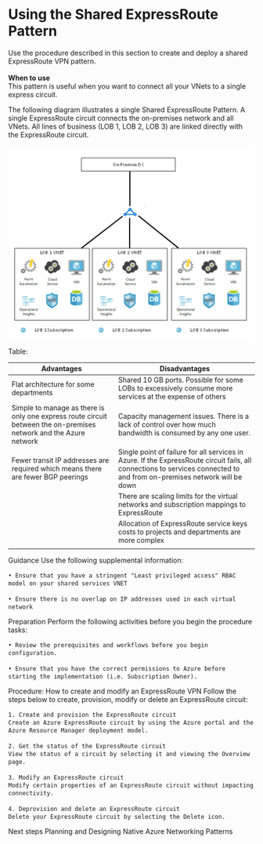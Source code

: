 # Using the Shared ExpressRoute Pattern

Use the procedure described in this section to create and deploy a shared ExpressRoute VPN pattern.
<br />
<br />
**When to use**  
This pattern is useful when you want to connect all your VNets to a single express circuit.

The following diagram illustrates a single Shared ExpressRoute Pattern. A single ExpressRoute circuit connects the on-premises network and all VNets. All lines of business (LOB 1, LOB 2, LOB 3) are linked directly with the ExpressRoute circuit.

![SharedExpressRoutePattern](https://github.com/alvarovitta/Azure-Networking/blob/master/images/ShareExpressRoutePattern.png)

Table:

| Advantages        | Disadvantages           |
| ------------- |---------------|
|Flat architecture for some departments	|Shared 10 GB ports. Possible for some LOBs to excessively consume more services at the expense of others|
Simple to manage as there is only one express route circuit between the on-premises network and the Azure network	|Capacity management issues. There is a lack of control over how much bandwidth is consumed by any one user.
|Fewer transit IP addresses are required which means there are fewer BGP peerings	|Single point of failure for all services in Azure. If the ExpressRoute circuit fails, all connections to services connected to and from on-premises network will be down  
||There are scaling limits for the virtual networks and subscription mappings to ExpressRoute
||Allocation of ExpressRoute service keys costs to projects and departments are more complex
	||Security services need to be scaled and designed to support traffic flow based on a single ExpressRoute design


Guidance
Use the following supplemental information:

	• Ensure that you have a stringent "Least privileged access" RBAC model on your shared services VNET 

	• Ensure there is no overlap on IP addresses used in each virtual network



Preparation
Perform the following activities before you begin the procedure tasks: 

	• Review the prerequisites and workflows before you begin configuration.
	
	• Ensure that you have the correct permissions to Azure before starting the implementation (i.e. Subscription Owner).



Procedure:  How to create and modify an ExpressRoute VPN
Follow the steps below to create, provision, modify or delete an ExpressRoute circuit:
	
	1. Create and provision the ExpressRoute circuit
	Create an Azure ExpressRoute circuit by using the Azure portal and the Azure Resource Manager deployment model. 
	
	2. Get the status of the ExpressRoute circuit
	View the status of a circuit by selecting it and viewing the Overview page. 
	
	3. Modify an ExpressRoute circuit
	Modify certain properties of an ExpressRoute circuit without impacting connectivity.
	
	4. Deprovision and delete an ExpressRoute circuit
	Delete your ExpressRoute circuit by selecting the Delete icon.
	
	
Next steps
Planning and Designing Native Azure Networking Patterns

